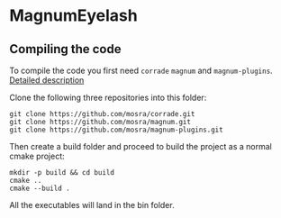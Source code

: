 # MagnumEyelash

## Compiling the code

To compile the code you first need `corrade` `magnum` and `magnum-plugins`. [Detailed description](https://doc.magnum.graphics/magnum/getting-started.html#getting-started-setup-subproject)

Clone the following three repositories into this folder:
```
git clone https://github.com/mosra/corrade.git
git clone https://github.com/mosra/magnum.git
git clone https://github.com/mosra/magnum-plugins.git
```
Then create a build folder and proceed to build the project as a normal cmake project:
```
mkdir -p build && cd build
cmake ..
cmake --build .
```

All the executables will land in the bin folder.
